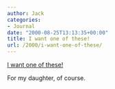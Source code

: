 ```yaml
---
author: Jack
categories:
- Journal
date: "2000-08-25T13:13:35+00:00"
title: I want one of these!
url: /2000/i-want-one-of-these/
---
```


[I want one of these!][1]

For my daughter, of course.

 [1]: http://www.amazon.com/exec/obidos/tg/stores/detail/glance/-/toys/B00004W1B8/002-6936871-5779228